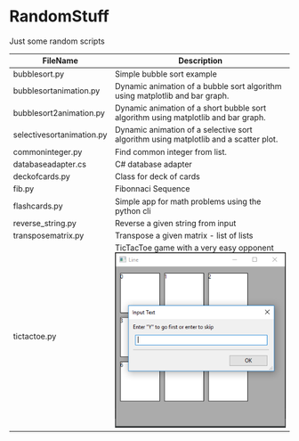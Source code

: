 # RandomStuff
Just some random scripts     

FileName      | Description
------------- | -------------
bubblesort.py  | Simple bubble sort example 
bubblesortanimation.py  | Dynamic animation of a bubble sort algorithm using matplotlib and bar graph. 
bubblesort2animation.py  | Dynamic animation of a short bubble sort algorithm using matplotlib and bar graph. 
selectivesortanimation.py  | Dynamic animation of a selective sort algorithm using matplotlib and a scatter plot. 
commoninteger.py  |   Find common integer from list.  
databaseadapter.cs   |   C# database adapter 
deckofcards.py | Class for deck of cards       
fib.py     | Fibonnaci Sequence 
flashcards.py    | Simple app for math problems using the python cli   
reverse_string.py | Reverse a given string from input  
transposematrix.py | Transpose a given matrix - list of lists
tictactoe.py  | TicTacToe game with a very easy opponent<br>![SCREENSHOT1](https://github.com/harmonyideas/RandomStuff/blob/master/IMG/TicTacToe3.PNG)  



   









